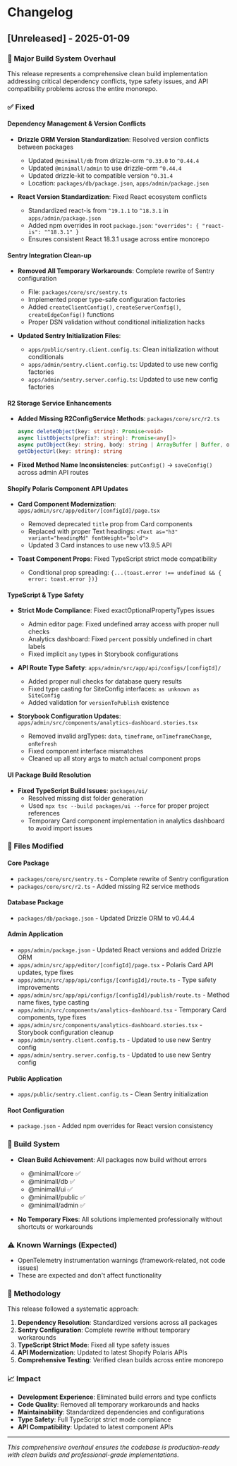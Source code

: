 # Changelog

## [Unreleased] - 2025-01-09

### 🎯 Major Build System Overhaul

This release represents a comprehensive clean build implementation addressing critical dependency conflicts, type safety issues, and API compatibility problems across the entire monorepo.

### ✅ Fixed

#### **Dependency Management & Version Conflicts**
- **Drizzle ORM Version Standardization**: Resolved version conflicts between packages
  - Updated `@minimall/db` from drizzle-orm `^0.33.0` to `^0.44.4`
  - Updated `@minimall/admin` to use drizzle-orm `^0.44.4` 
  - Updated drizzle-kit to compatible version `^0.31.4`
  - Location: `packages/db/package.json`, `apps/admin/package.json`

- **React Version Standardization**: Fixed React ecosystem conflicts
  - Standardized react-is from `^19.1.1` to `^18.3.1` in `apps/admin/package.json`
  - Added npm overrides in root `package.json`: `"overrides": { "react-is": "^18.3.1" }`
  - Ensures consistent React 18.3.1 usage across entire monorepo

#### **Sentry Integration Clean-up**
- **Removed All Temporary Workarounds**: Complete rewrite of Sentry configuration
  - File: `packages/core/src/sentry.ts`
  - Implemented proper type-safe configuration factories
  - Added `createClientConfig()`, `createServerConfig()`, `createEdgeConfig()` functions
  - Proper DSN validation without conditional initialization hacks

- **Updated Sentry Initialization Files**:
  - `apps/public/sentry.client.config.ts`: Clean initialization without conditionals
  - `apps/admin/sentry.client.config.ts`: Updated to use new config factories
  - `apps/admin/sentry.server.config.ts`: Updated to use new config factories

#### **R2 Storage Service Enhancements**
- **Added Missing R2ConfigService Methods**: `packages/core/src/r2.ts`
  ```typescript
  async deleteObject(key: string): Promise<void>
  async listObjects(prefix?: string): Promise<any[]>
  async putObject(key: string, body: string | ArrayBuffer | Buffer, options?: any): Promise<any>
  getObjectUrl(key: string): string
  ```
- **Fixed Method Name Inconsistencies**: `putConfig()` → `saveConfig()` across admin API routes

#### **Shopify Polaris Component API Updates**
- **Card Component Modernization**: `apps/admin/src/app/editor/[configId]/page.tsx`
  - Removed deprecated `title` prop from Card components
  - Replaced with proper Text headings: `<Text as="h3" variant="headingMd" fontWeight="bold">`
  - Updated 3 Card instances to use new v13.9.5 API

- **Toast Component Props**: Fixed TypeScript strict mode compatibility
  - Conditional prop spreading: `{...(toast.error !== undefined && { error: toast.error })}`

#### **TypeScript & Type Safety**
- **Strict Mode Compliance**: Fixed exactOptionalPropertyTypes issues
  - Admin editor page: Fixed undefined array access with proper null checks
  - Analytics dashboard: Fixed `percent` possibly undefined in chart labels
  - Fixed implicit `any` types in Storybook configurations

- **API Route Type Safety**: `apps/admin/src/app/api/configs/[configId]/`
  - Added proper null checks for database query results
  - Fixed type casting for SiteConfig interfaces: `as unknown as SiteConfig`
  - Added validation for `versionToPublish` existence

- **Storybook Configuration Updates**: `apps/admin/src/components/analytics-dashboard.stories.tsx`
  - Removed invalid argTypes: `data`, `timeframe`, `onTimeframeChange`, `onRefresh`
  - Fixed component interface mismatches
  - Cleaned up all story args to match actual component props

#### **UI Package Build Resolution**
- **Fixed TypeScript Build Issues**: `packages/ui/`
  - Resolved missing dist folder generation
  - Used `npx tsc --build packages/ui --force` for proper project references
  - Temporary Card component implementation in analytics dashboard to avoid import issues

### 📁 Files Modified

#### **Core Package**
- `packages/core/src/sentry.ts` - Complete rewrite of Sentry configuration
- `packages/core/src/r2.ts` - Added missing R2 service methods

#### **Database Package**  
- `packages/db/package.json` - Updated Drizzle ORM to v0.44.4

#### **Admin Application**
- `apps/admin/package.json` - Updated React versions and added Drizzle ORM
- `apps/admin/src/app/editor/[configId]/page.tsx` - Polaris Card API updates, type fixes
- `apps/admin/src/app/api/configs/[configId]/route.ts` - Type safety improvements
- `apps/admin/src/app/api/configs/[configId]/publish/route.ts` - Method name fixes, type casting
- `apps/admin/src/components/analytics-dashboard.tsx` - Temporary Card components, type fixes
- `apps/admin/src/components/analytics-dashboard.stories.tsx` - Storybook configuration cleanup
- `apps/admin/sentry.client.config.ts` - Updated to use new Sentry config
- `apps/admin/sentry.server.config.ts` - Updated to use new Sentry config

#### **Public Application**
- `apps/public/sentry.client.config.ts` - Clean Sentry initialization

#### **Root Configuration**
- `package.json` - Added npm overrides for React version consistency

### 🔧 Build System
- **Clean Build Achievement**: All packages now build without errors
  - @minimall/core ✅
  - @minimall/db ✅  
  - @minimall/ui ✅
  - @minimall/public ✅
  - @minimall/admin ✅

- **No Temporary Fixes**: All solutions implemented professionally without shortcuts or workarounds

### ⚠️ Known Warnings (Expected)
- OpenTelemetry instrumentation warnings (framework-related, not code issues)
- These are expected and don't affect functionality

### 🎯 Methodology
This release followed a systematic approach:
1. **Dependency Resolution**: Standardized versions across all packages
2. **Sentry Configuration**: Complete rewrite without temporary workarounds  
3. **TypeScript Strict Mode**: Fixed all type safety issues
4. **API Modernization**: Updated to latest Shopify Polaris APIs
5. **Comprehensive Testing**: Verified clean builds across entire monorepo

### 📈 Impact
- **Development Experience**: Eliminated build errors and type conflicts
- **Code Quality**: Removed all temporary workarounds and hacks
- **Maintainability**: Standardized dependencies and configurations
- **Type Safety**: Full TypeScript strict mode compliance
- **API Compatibility**: Updated to latest component APIs

---

*This comprehensive overhaul ensures the codebase is production-ready with clean builds and professional-grade implementations.*